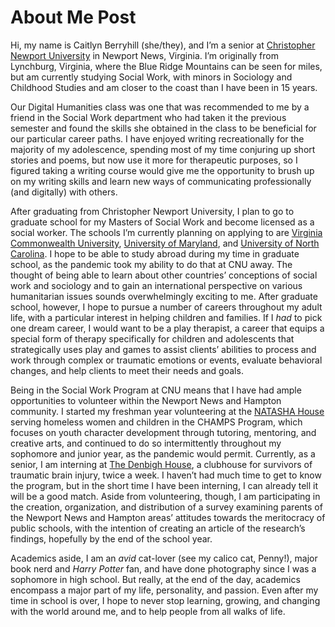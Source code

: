 # About Me Post

Hi, my name is Caitlyn Berryhill (she/they), and I’m a senior at [Christopher Newport University](https://cnu.edu/) in Newport News, Virginia. I’m originally from Lynchburg, Virginia, where the Blue Ridge Mountains can be seen for miles, but am currently studying Social Work, with minors in Sociology and Childhood Studies and am closer to the coast than I have been in 15 years. 

Our Digital Humanities class was one that was recommended to me by a friend in the Social Work department who had taken it the previous semester and found the skills she obtained in the class to be beneficial for our particular career paths. I have enjoyed writing recreationally for the majority of my adolescence, spending most of my time conjuring up short stories and poems, but now use it more for therapeutic purposes, so I figured taking a writing course would give me the opportunity to brush up on my writing skills and learn new ways of communicating professionally (and digitally) with others. 

After graduating from Christopher Newport University, I plan to go to graduate school for my Masters of Social Work and become licensed as a social worker. The schools I’m currently planning on applying to are [Virginia Commonwealth University](https://socialwork.vcu.edu/academics/master-of-social-work/), [University of Maryland](https://www.ssw.umaryland.edu/), and [University of North Carolina](https://ssw.unc.edu/). I hope to be able to study abroad during my time in graduate school, as the pandemic took my ability to do that at CNU away. The thought of being able to learn about other countries’ conceptions of social work and sociology and to gain an international perspective on various humanitarian issues sounds overwhelmingly exciting to me. After graduate school, however, I hope to pursue a number of careers throughout my adult life, with a particular interest in helping children and families. If I *had* to pick one dream career, I would want to be a play therapist, a career that equips a special form of therapy specifically for children and adolescents that strategically uses play and games to assist clients’ abilities to process and work through complex or traumatic emotions or events, evaluate behavioral changes, and help clients to meet their needs and goals.

Being in the Social Work Program at CNU means that I have had ample opportunities to volunteer within the Newport News and Hampton community. I started my freshman year volunteering at the [NATASHA House](https://www.natashahouse.org/) serving homeless women and children in the CHAMPS Program, which focuses on youth character development through tutoring, mentoring, and creative arts, and continued to do so intermittently throughout my sophomore and junior year, as the pandemic would permit. Currently, as a senior, I am interning at [The Denbigh House](https://communitybraininjury.org/), a clubhouse for survivors of traumatic brain injury, twice a week. I haven’t had much time to get to know the program, but in the short time I have been interning, I can already tell it will be a good match. Aside from volunteering, though, I am participating in the creation, organization, and distribution of a survey examining parents of the Newport News and Hampton areas’ attitudes towards the meritocracy of public schools, with the intention of creating an article of the research’s findings, hopefully by the end of the school year.

Academics aside, I am an _avid_ cat-lover (see my calico cat, Penny!), major book nerd and _Harry Potter_ fan, and have done photography since I was a sophomore in high school. But really, at the end of the day, academics encompass a major part of my life, personality, and passion. Even after my time in school is over, I hope to never stop learning, growing, and changing with the world around me, and to help people from all walks of life.
